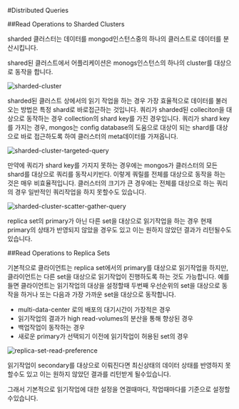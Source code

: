 #Distributed Queries

##Read Operations to Sharded Clusters

sharded 클러스터는 데이터를  mongod인스턴스중의 하나의 클러스트로 데이터를 분산시킵니다.

shared된 클러스트에서 어플리케이션은 monogs인스턴스의 하나의 cluster를 대상으로 동작을 합니다.

![sharded-cluster](https://docs.mongodb.com/manual/_images/sharded-cluster.png)

sharded된 클러스트 상에서의 읽기 작업을 하는 경우 가장 효율적으로 데이터를 불러오는 방법은 특정 shard로 바로접근하는 것입니다. 쿼리가 sharded된 colleciton을 대상으로 동작하는 경우 collection의 shard key를 가진 경우입니다. 쿼리가 shard key를 가지는 경우, mongos는 config database의 도움으로 대상이 되는 shard를 대상으로 바로 접근하도록 하여 클러스터의 meta데이터를 가져옵니다.

![sharded-cluster-targeted-query](https://docs.mongodb.com/manual/_images/sharded-cluster-targeted-query.png)

만약에 쿼리가 shard key를 가지지 못하는 경우에는 mongos가 클러스터의 모든 shard를 대상으로 쿼리를 동작시키빈다. 이렇게 쿼릴를 전체를 대상으로 동작을 하는 것은 매우 비효율적입니다. 클러스터의 크기가 큰 경우에는 전체를 대상으로 하는 쿼리의 경우 일반적인 쿼리작업을 하지 못할수도 있습니다.

![sharded-cluster-scatter-gather-query](https://docs.mongodb.com/manual/_images/sharded-cluster-scatter-gather-query.png) 


replica set의 primary가 아닌 다른 set을 대상으로 읽기작업을 하는 경우 현재 primary의 상태가 반영되지 않았을 경우도 있고 이는 원하지 않았던 결과가 리턴될수도 있습니다.

##Read Operations to Replica Sets

기본적으로 클라이언트는 replica set에서의 primary를 대상으로 읽기작업을 하지만, 클라이언트는 다른 set을 대상으로 읽기작업이 진행하도록 하는 것도 가능합니다.
예를들면 클라이언트는 읽기작업의 대상을 설정할때 두번째 우선순위의 set을 대상으로 동작을 하거나 또는 다음과 가장 가까운 set을 대상으로 동작합니다.


- multi-data-center 로의 배포의 대기시간이 가장적은 경우
- 읽기작업의 결과가 high read-volumes의 분산을 통해 향상된 경우
- 백업작업이 동작하는 경우
- 새로운 primary가 선택되기 이전에 읽기작업이 허용된 set의 경우


![replica-set-read-preference](https://docs.mongodb.com/manual/_images/replica-set-read-preference.png)


읽기작업이 secondary를 대상으로 이뤄진다면 최신상태의 데이터 상태를 반영하지 못할수도 있고 이는 원하지 않았던 결과를 리턴받게 될수있습니다.

그래서 기본적으로 읽기작업에 대한 설정을 연결때마다, 작업때마다를 기준으로 설정할수있습니다.